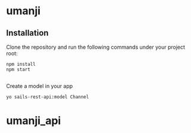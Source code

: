 # umanji

## Installation

Clone the repository and run the following commands under your project root:

```
npm install
npm start
```
##

Create a model in your app

```
yo sails-rest-api:model Channel
```
# umanji_api
